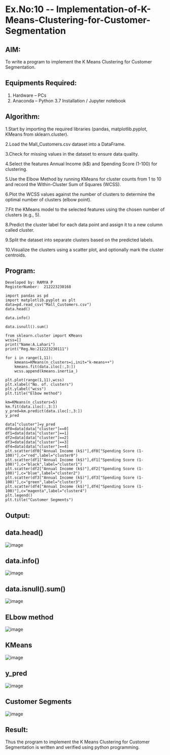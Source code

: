 # Ex.No:10 -- Implementation-of-K-Means-Clustering-for-Customer-Segmentation

## AIM:
To write a program to implement the K Means Clustering for Customer Segmentation.

## Equipments Required:
1. Hardware – PCs
2. Anaconda – Python 3.7 Installation / Jupyter notebook

## Algorithm:

1.Start by importing the required libraries (pandas, matplotlib.pyplot, KMeans from sklearn.cluster).

2.Load the Mall_Customers.csv dataset into a DataFrame.

3.Check for missing values in the dataset to ensure data quality.

4.Select the features Annual Income (k$) and Spending Score (1-100) for clustering.

5.Use the Elbow Method by running KMeans for cluster counts from 1 to 10 and record the Within-Cluster Sum of Squares (WCSS).

6.Plot the WCSS values against the number of clusters to determine the optimal number of clusters (elbow point).

7.Fit the KMeans model to the selected features using the chosen number of clusters (e.g., 5).

8.Predict the cluster label for each data point and assign it to a new column called cluster.

9.Split the dataset into separate clusters based on the predicted labels.

10.Visualize the clusters using a scatter plot, and optionally mark the cluster centroids.


## Program:
~~~
Developed by: RAMYA P
RegisterNumber:  212223230168
~~~
~~~
import pandas as pd
import matplotlib.pyplot as plt
data=pd.read_csv("Mall_Customers.csv")
data.head()

data.info()

data.isnull().sum()

from sklearn.cluster import KMeans
wcss=[]
print("Name:A.Lahari")
print("Reg.No:212223230111")

for i in range(1,11):
    kmeans=KMeans(n_clusters=i,init="k-means++")
    kmeans.fit(data.iloc[:,3:])
    wcss.append(kmeans.inertia_)

plt.plot(range(1,11),wcss)
plt.xlabel("No. of. clusters")
plt.ylabel("wcss")
plt.title("Elbow method")

km=KMeans(n_clusters=5)
km.fit(data.iloc[:,3:])
y_pred=km.predict(data.iloc[:,3:])
y_pred

data["cluster"]=y_pred
df0=data[data["cluster"]==0]
df1=data[data["cluster"]==1]
df2=data[data["cluster"]==2]
df3=data[data["cluster"]==3]
df4=data[data["cluster"]==4]
plt.scatter(df0["Annual Income (k$)"],df0["Spending Score (1-100)"],c="red",label="cluster0")
plt.scatter(df1["Annual Income (k$)"],df1["Spending Score (1-100)"],c="black",label="cluster1")
plt.scatter(df2["Annual Income (k$)"],df2["Spending Score (1-100)"],c="blue",label="cluster2")
plt.scatter(df3["Annual Income (k$)"],df3["Spending Score (1-100)"],c="green",label="cluster3")
plt.scatter(df4["Annual Income (k$)"],df4["Spending Score (1-100)"],c="magenta",label="cluster4")
plt.legend()
plt.title("Customer Segments")
~~~



## Output:

## data.head()
![image](https://github.com/user-attachments/assets/711b78af-195f-446d-90ae-b4e0a9680807)

## data.info()
![image](https://github.com/user-attachments/assets/52e20cff-585f-48b6-8537-d2e7087ea1e0)

## data.isnull().sum()
![image](https://github.com/user-attachments/assets/c90992fa-e76f-491c-9cd8-a750d1af4eef)

## ELbow method
![image](https://github.com/user-attachments/assets/f38c13cd-ae58-4d51-9387-b9e1bf5ca0c8)

## KMeans
![image](https://github.com/user-attachments/assets/3e84ad70-b0e7-4ed8-916f-a773ecd4997f)

## y_pred
![image](https://github.com/user-attachments/assets/d380d7af-9035-4f49-ba39-317c4200f96d)

## Customer Segments
![image](https://github.com/user-attachments/assets/c5b54933-a895-4bb9-b81d-d75ae6532ff7)







## Result:
Thus the program to implement the K Means Clustering for Customer Segmentation is written and verified using python programming.
